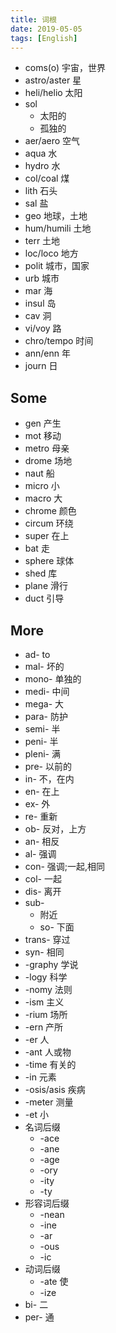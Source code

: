 ```yaml
---
title: 词根
date: 2019-05-05
tags: [English]
---
```


* coms(o) 宇宙，世界
* astro/aster 星
* heli/helio 太阳
* sol
  * 太阳的
  * 孤独的
* aer/aero 空气
* aqua 水
* hydro 水
* col/coal 煤
* lith 石头
* sal 盐
* geo 地球，土地
* hum/humili 土地
* terr 土地
* loc/loco 地方
* polit 城市，国家
* urb 城市
* mar 海
* insul 岛
* cav 洞
* vi/voy 路
* chro/tempo 时间
* ann/enn 年
* journ 日

## Some

* gen 产生
* mot 移动
* metro 母亲
* drome 场地
* naut 船
* micro 小
* macro 大
* chrome 颜色
* circum 环绕
* super 在上
* bat 走
* sphere 球体
* shed 库
* plane 滑行
* duct 引导

## More

* ad- to
* mal- 坏的
* mono- 单独的
* medi- 中间
* mega- 大
* para- 防护
* semi- 半
* peni- 半
* pleni- 满
* pre- 以前的
* in- 不，在内
* en- 在上
* ex- 外
* re- 重新
* ob- 反对，上方
* an- 相反
* al- 强调
* con- 强调;一起,相同
* col- 一起
* dis- 离开
* sub-
  * 附近
  * so- 下面
* trans- 穿过
* syn- 相同
* -graphy 学说
* -logy 科学
* -nomy 法则
* -ism 主义
* -rium 场所
* -ern 产所
* -er 人
* -ant 人或物
* -time 有关的
* -in 元素
* -osis/asis 疾病
* -meter 测量
* -et 小
* 名词后缀
  * -ace
  * -ane
  * -age
  * -ory
  * -ity
  * -ty
* 形容词后缀
  * -nean
  * -ine
  * -ar
  * -ous
  * -ic
* 动词后缀
  * -ate 使
  * -ize
* bi- 二
* per- 通
